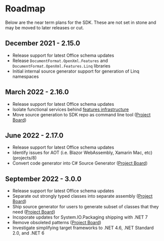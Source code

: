 # Roadmap

Below are the near term plans for the SDK. These are not set in stone and may be moved to later releases or cut.

## December 2021 - 2.15.0
- Release support for latest Office schema updates
- Release `DocumentFormat.OpenXml.Features` and `DocumentFormat.OpenXml.Features.Linq` libraries
- Initial internal source generator support for generation of Linq namespaces

## March 2022 - 2.16.0
- Release support for latest Office schema updates
- Isolate functional services behind [features infrastructure](Features.md)
- Move source generation to SDK repo as command line tool ([Project Board](https://github.com/OfficeDev/Open-XML-SDK/project/6))

## June 2022 - 2.17.0
- Release support for latest Office schema updates
- Identify issues for AOT (i.e. Blazor WebAssembly, Xamarin Mac, etc) (projects/8)
- Convert code generator into C# Source Generator ([Project Board](https://github.com/OfficeDev/Open-XML-SDK/project/6))

## September 2022 - 3.0.0
- Release support for latest Office schema updates
- Separate out strongly typed classes into separate assembly ([Project Board](https://github.com/OfficeDev/Open-XML-SDK/project/2))
- Ship source generator for users to generate subset of classes that they need ([Project Board](https://github.com/OfficeDev/Open-XML-SDK/project/6))
- Incoporate updates for System.IO.Packaging shipping with .NET 7
- Remove obsoleted patterns ([Project Board](https://github.com/OfficeDev/Open-XML-SDK/project/1))
- Investigate simplifying target frameworks to .NET 4.6, .NET Standard 2.0, and .NET 6
